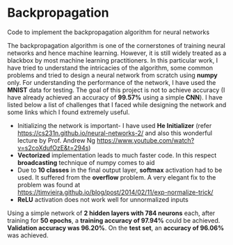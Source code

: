 # Backpropagation
Code to implement the backpropagation algorithm for neural networks

The backpropagation algorithm is one of the cornerstones of training neural networks and hence machine learning. However, it is still widely treated as a blackbox by most machine learning practitioners. In this particular work, I have tried to understand the intricacies of the algorithm, some common problems and tried to design a neural network from scratch using **numpy** only. For understanding the performance of the network, I have used the **MNIST** data for testing. The goal of this project is not to achieve accuracy (I have already achieved an accuracy of **99.57%** using a simple **CNN**). I have listed below a list of challenges that I faced while designing the network and some links which I found extremely useful.

- Initializing the network is important- I have used **He Initializer** (refer https://cs231n.github.io/neural-networks-2/ and also this wonderful lecture by Prof. Andrew Ng https://www.youtube.com/watch?v=s2coXdufOzE&t=294s)
- **Vectorized** implementation leads to much faster code. In this respect **broadcasting** technique of numpy comes to aid
- Due to **10 classes** in the final output layer, **softmax** activation had to be used. It suffered from the **overflow** problem. A very elegant fix to the problem was found at https://timvieira.github.io/blog/post/2014/02/11/exp-normalize-trick/
- **ReLU** activation does not work well for unnormalized inputs

Using a simple network of **2 hidden layers with 784 neurons** each, after training for **50 epochs**, a **training accuracy of 97.94%** could be achieved. **Validation accuracy was 96.20%**. On the **test set**, an **accuracy of 96.06%** was achieved.
